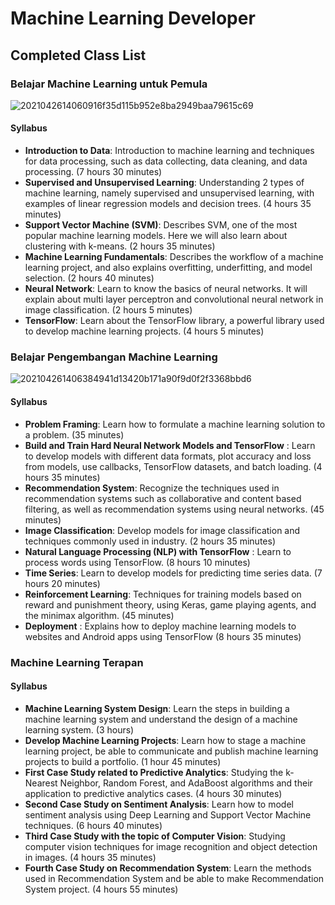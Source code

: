 # Machine Learning Developer
## Completed Class List
### Belajar Machine Learning untuk Pemula
   ![2021042614060916f35d115b952e8ba2949baa79615c69](https://user-images.githubusercontent.com/56554261/136324699-5ea53926-a3a6-4792-8fe2-2722e93a3472.jpg)
   
#### Syllabus
- **Introduction to Data**: Introduction to machine learning and techniques for data processing, such as data collecting, data cleaning, and data processing. (7 hours 30 minutes)
- **Supervised and Unsupervised Learning**: Understanding 2 types of machine learning, namely supervised and unsupervised learning, with examples of linear regression models and decision trees. (4 hours 35 minutes)
- **Support Vector Machine (SVM)**: Describes SVM, one of the most popular machine learning models. Here we will also learn about clustering with k-means. (2 hours 35 minutes)
- **Machine Learning Fundamentals**: Describes the workflow of a machine learning project, and also explains overfitting, underfitting, and model selection. (2 hours 40 minutes)
- **Neural Network**: Learn to know the basics of neural networks. It will explain about multi layer perceptron and convolutional neural network in image classification. (2 hours 5 minutes)
- **TensorFlow**: Learn about the TensorFlow library, a powerful library used to develop machine learning projects. (4 hours 5 minutes)
### Belajar Pengembangan Machine Learning
  ![202104261406384941d13420b171a90f9d0f2f3368bbd6](https://user-images.githubusercontent.com/56554261/136325676-f82392a7-0eee-44ac-82bb-eab230773a32.jpg)

#### Syllabus
- **Problem Framing**: Learn how to formulate a machine learning solution to a problem. (35 minutes)
- **Build and Train Hard Neural Network Models and TensorFlow** : Learn to develop models with different data formats, plot accuracy and loss from models, use callbacks, TensorFlow datasets, and batch loading. (4 hours 35 minutes)
- **Recommendation System**: Recognize the techniques used in recommendation systems such as collaborative and content based filtering, as well as recommendation systems using neural networks. (45 minutes)
- **Image Classification**: Develop models for image classification and techniques commonly used in industry. (2 hours 35 minutes)
- **Natural Language Processing (NLP) with TensorFlow** : Learn to process words using TensorFlow. (8 hours 10 minutes)
- **Time Series**: Learn to develop models for predicting time series data. (7 hours 20 minutes)
- **Reinforcement Learning**: Techniques for training models based on reward and punishment theory, using Keras, game playing agents, and the minimax algorithm. (45 minutes)
- **Deployment** : Explains how to deploy machine learning models to websites and Android apps using TensorFlow (8 hours 35 minutes)
### Machine Learning Terapan
#### Syllabus
- **Machine Learning System Design**: Learn the steps in building a machine learning system and understand the design of a machine learning system. (3 hours)
- **Develop Machine Learning Projects**: Learn how to stage a machine learning project, be able to communicate and publish machine learning projects to build a portfolio. (1 hour 45 minutes)
- **First Case Study related to Predictive Analytics**: Studying the k-Nearest Neighbor, Random Forest, and AdaBoost algorithms and their application to predictive analytics cases. (4 hours 30 minutes)
- **Second Case Study on Sentiment Analysis**: Learn how to model sentiment analysis using Deep Learning and Support Vector Machine techniques. (6 hours 40 minutes)
- **Third Case Study with the topic of Computer Vision**: Studying computer vision techniques for image recognition and object detection in images. (4 hours 35 minutes)
- **Fourth Case Study on Recommendation System**: Learn the methods used in Recommendation System and be able to make Recommendation System project. (4 hours 55 minutes)
